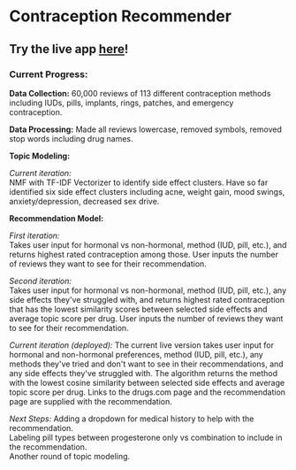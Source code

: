 # Contraception Recommender

## Try the live app [here](https://contraception-recommender.herokuapp.com/)!

### Current Progress:

**Data Collection:** 60,000 reviews of 113 different contraception methods including IUDs, pills, implants, rings, patches, and emergency contraception.

**Data Processing:** Made all reviews lowercase, removed symbols, removed stop words including drug names.

**Topic Modeling:** 

*Current iteration:*   
NMF with TF-IDF Vectorizer to identify side effect clusters. Have so far identified six side effect clusters including acne, weight gain, mood swings, anxiety/depression, decreased sex drive.

**Recommendation Model:** 

*First iteration:*   
Takes user input for hormonal vs non-hormonal, method (IUD, pill, etc.), and returns highest rated contraception among those. User inputs the number of reviews they want to see for their recommendation.

*Second iteration:*   
Takes user input for hormonal vs non-hormonal, method (IUD, pill, etc.), any side effects they've struggled with, and returns highest rated contraception that has the lowest similarity scores between selected side effects and average topic score per drug. User inputs the number of reviews they want to see for their recommendation.

*Current iteration (deployed):*
The current live version takes user input for hormonal and non-hormonal preferences, method (IUD, pill, etc.), any methods they've tried and don't want to see in their recommendations, and any side effects they've struggled with. The algorithm returns the method with the lowest cosine similarity between selected side effects and average topic score per drug. Links to the drugs.com page and the recommendation page are supplied with the recommendation.

*Next Steps:*
Adding a dropdown for medical history to help with the recommendation.   
Labeling pill types between progesterone only vs combination to include in the recommendation.   
Another round of topic modeling.  
  

